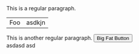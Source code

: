 <html>
<body>
This is a regular paragraph.

<table>
    <tr>
        <td>Foo</td>
        <td>asdkjn</td>
    </tr>
    
</table>

This is another regular paragraph.
<button class="button-save large">Big Fat Button</button>  
asdasd
asd
</body>
</html>
